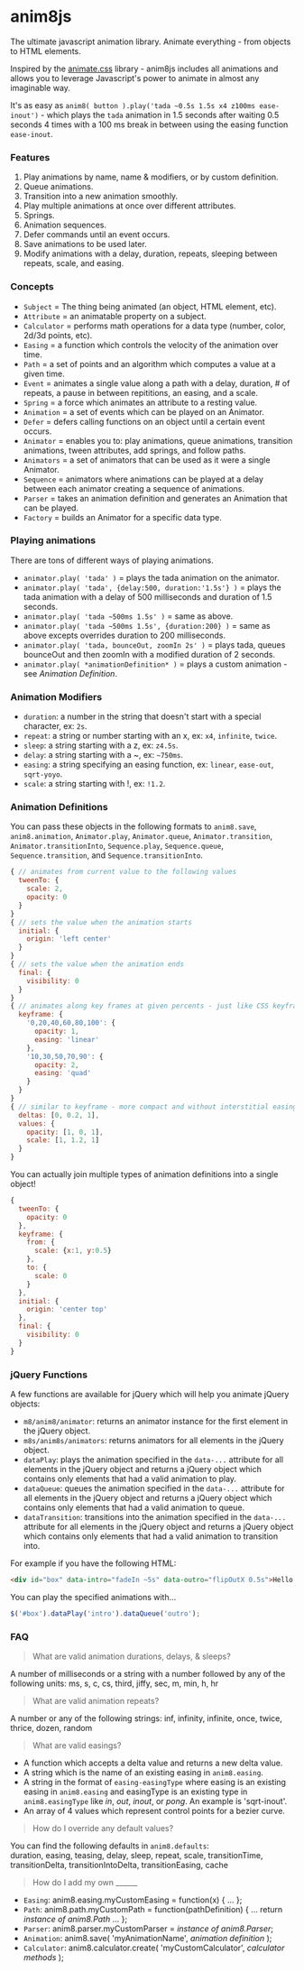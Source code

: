 # anim8js
The ultimate javascript animation library. Animate everything - from objects to HTML elements.

Inspired by the [animate.css](http://daneden.github.io/animate.css/) library - anim8js includes all animations and allows you to leverage Javascript's power to animate in almost any imaginable way.

It's as easy as `anim8( button ).play('tada ~0.5s 1.5s x4 z100ms ease-inout')` - which plays the `tada` animation
in 1.5 seconds after waiting 0.5 seconds 4 times with a 100 ms break in between using the easing function `ease-inout`.

### Features  
1. Play animations by name, name & modifiers, or by custom definition.
2. Queue animations.
3. Transition into a new animation smoothly.
4. Play multiple animations at once over different attributes.
5. Springs.
6. Animation sequences.
7. Defer commands until an event occurs.
8. Save animations to be used later.
9. Modify animations with a delay, duration, repeats, sleeping between repeats, scale, and easing.

### Concepts  
- `Subject` = The thing being animated (an object, HTML element, etc).
- `Attribute` = an animatable property on a subject.
- `Calculator` = performs math operations for a data type (number, color, 2d/3d points, etc).
- `Easing` = a function which controls the velocity of the animation over time.
- `Path` = a set of points and an algorithm which computes a value at a given time.
- `Event` = animates a single value along a path with a delay, duration, # of repeats, a pause in between repititions, an easing, and a scale.
- `Spring` = a force which animates an attribute to a resting value.
- `Animation` = a set of events which can be played on an Animator.
- `Defer` = defers calling functions on an object until a certain event occurs.
- `Animator` = enables you to: play animations, queue animations, transition animations, tween attributes, add springs, and follow paths. 
- `Animators` = a set of animators that can be used as it were a single Animator.
- `Sequence` = animators where animations can be played at a delay between each animator creating a sequence of animations.
- `Parser` = takes an animation definition and generates an Animation that can be played.
- `Factory` = builds an Animator for a specific data type.

### Playing animations

There are tons of different ways of playing animations.
- `animator.play( 'tada' )` = plays the tada animation on the animator.
- `animator.play( 'tada', {delay:500, duration:'1.5s'} )` = plays the tada animation with a delay of 500 milliseconds and duration of 1.5 seconds.
- `animator.play( 'tada ~500ms 1.5s' )` = same as above.
- `animator.play( 'tada ~500ms 1.5s', {duration:200} )` = same as above excepts overrides duration to 200 milliseconds.
- `animator.play( 'tada, bounceOut, zoomIn 2s' )` = plays tada, queues bounceOut and then zoomIn with a modified duration of 2 seconds.
- `animator.play( *animationDefinition* )` = plays a custom animation - see *Animation Definition*.

### Animation Modifiers

- `duration`: a number in the string that doesn't start with a special character, ex: `2s`.
- `repeat`: a string or number starting with an x, ex: `x4`, `infinite`, `twice`.
- `sleep`: a string starting with a z, ex: `z4.5s`.
- `delay`: a string starting with a ~, ex: `~750ms`.
- `easing`: a string specifying an easing function, ex: `linear`, `ease-out`, `sqrt-yoyo`.
- `scale`: a string starting with !, ex: `!1.2`.

### Animation Definitions

You can pass these objects in the following formats to `anim8.save`, `anim8.animation`, `Animator.play`, `Animator.queue`, `Animator.transition`, `Animator.transitionInto`, `Sequence.play`, `Sequence.queue`, `Sequence.transition`, and `Sequence.transitionInto`.

```javascript
{ // animates from current value to the following values
  tweenTo: {
    scale: 2,
    opacity: 0
  }
}
{ // sets the value when the animation starts
  initial: { 
    origin: 'left center'
  }
}
{ // sets the value when the animation ends
  final: { 
    visibility: 0
  }
}
{ // animates along key frames at given percents - just like CSS keyframes!
  keyframe: { 
    '0,20,40,60,80,100': {
      opacity: 1,
      easing: 'linear'
    },
    '10,30,50,70,90': {
      opacity: 2,
      easing: 'quad'
    }
  }
}
{ // similar to keyframe - more compact and without interstitial easings.
  deltas: [0, 0.2, 1],
  values: {
    opacity: [1, 0, 1],
    scale: [1, 1.2, 1]
  }
}
```

You can actually join multiple types of animation definitions into a single object!

```javascript
{
  tweenTo: {
    opacity: 0
  },
  keyframe: {
    from: {
      scale: {x:1, y:0.5}
    },
    to: {
      scale: 0
    }
  },
  initial: {
    origin: 'center top'
  },
  final: {
    visibility: 0
  }
}
```

### jQuery Functions

A few functions are available for jQuery which will help you animate jQuery objects:  
- `m8/anim8/animator`: returns an animator instance for the first element in the jQuery object.
- `m8s/anim8s/animators`: returns animators for all elements in the jQuery object.
- `dataPlay`: plays the animation specified in the `data-...` attribute for all elements in the jQuery object and returns a jQuery object which contains only elements that had a valid animation to play.
- `dataQueue`: queues the animation specified in the `data-...` attribute for all elements in the jQuery object and returns a jQuery object which contains only elements that had a valid animation to queue.
- `dataTransition`: transitions into the animation specified in the `data-...` attribute for all elements in the jQuery object and returns a jQuery object which contains only elements that had a valid animation to transition into.

For example if you have the following HTML:

```html
<div id="box" data-intro="fadeIn ~5s" data-outro="flipOutX 0.5s">Hello World!</div>
```

You can play the specified animations with...

```javascript
$('#box').dataPlay('intro').dataQueue('outro');
```

### FAQ  
> What are valid animation durations, delays, & sleeps?

A number of milliseconds or a string with a number followed by any of the following units: ms, s, c, cs, third, jiffy, sec, m, min, h, hr

> What are valid animation repeats?  

A number or any of the following strings: inf, infinity, infinite, once, twice, thrice, dozen, random

> What are valid easings?  

- A function which accepts a delta value and returns a new delta value.
- A string which is the name of an existing easing in `anim8.easing`.
- A string in the format of `easing-easingType` where easing is an existing easing in `anim8.easing` and easingType is an existing type in `anim8.easingType` like *in*, *out*, *inout*, or *pong*. An example is 'sqrt-inout'.
- An array of 4 values which represent control points for a bezier curve.

> How do I override any default values?  

You can find the following defaults in `anim8.defaults`:  
duration, easing, teasing, delay, sleep, repeat, scale, transitionTime, transitionDelta, transitionIntoDelta, 
transitionEasing, cache

> How do I add my own ______  

- `Easing`: anim8.easing.myCustomEasing = function(x) { ... };
- `Path`: anim8.path.myCustomPath = function(pathDefinition) { ... return *instance of anim8.Path* ... };
- `Parser`: anim8.parser.myCustomParser = *instance of anim8.Parser*;
- `Animation`: anim8.save( 'myAnimationName', *animation definition* );
- `Calculator`: anim8.calculator.create( 'myCustomCalculator', *calculator methods* );



